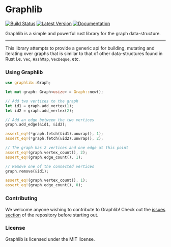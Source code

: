# Graphlib 
[![Build Status]][travis] [![Latest Version]][crates.io] [![Documentation]][docs.rs]

Graphlib is a simple and powerful rust library for the graph data-structure. 

---

This library attempts to provide a generic api for building, mutating and iterating over graphs that is similar to that of other data-structures found in Rust i.e. `Vec`, `HashMap`, `VecDeque`, etc. 

### Using Graphlib
```rust
use graphlib::Graph;

let mut graph: Graph<usize> = Graph::new();

// Add two vertices to the graph
let id1 = graph.add_vertex(1);
let id2 = graph.add_vertex(2);

// Add an edge between the two vertices
graph.add_edge(&id1, &id2);

assert_eq!(*graph.fetch(&id1).unwrap(), 1);
assert_eq!(*graph.fetch(&id2).unwrap(), 2);

// The graph has 2 vertices and one edge at this point
assert_eq!(graph.vertex_count(), 2);
assert_eq!(graph.edge_count(), 1);

// Remove one of the connected vertices
graph.remove(&id1);

assert_eq!(graph.vertex_count(), 1);
assert_eq!(graph.edge_count(), 0);
```
### Contributing
We welcome anyone wishing to contribute to Graphlib! Check out the [issues section][issues] of the repository before starting out.

### License

Graphlib is licensed under the MIT license.

[Build Status]: https://travis-ci.org/purpleprotocol/graphlib.svg?branch=master
[travis]: https://travis-ci.org/purpleprotocol/graphlib
[crates.io]: https://crates.io/crates/graphlib
[Latest Version]: https://img.shields.io/crates/v/graphlib.svg
[Documentation]: https://docs.rs/graphlib/badge.svg
[docs.rs]: https://docs.rs/graphlib
[issues]: https://github.com/purpleprotocol/graphlib/issues


